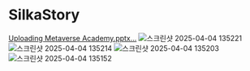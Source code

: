 # SilkaStory

[Uploading Metaverse Academy.pptx…]()
![스크린샷 2025-04-04 135221](https://github.com/user-attachments/assets/f8cbec9e-07ba-429f-b85c-78ef3bcf1d79)
![스크린샷 2025-04-04 135214](https://github.com/user-attachments/assets/257798be-9755-4863-afb1-9649c9c47180)
![스크린샷 2025-04-04 135203](https://github.com/user-attachments/assets/f508ad19-68f4-41bd-847c-18bb3a045e13)
![스크린샷 2025-04-04 135152](https://github.com/user-attachments/assets/56c6ff7d-80e6-40d0-841e-14e16a264646)
